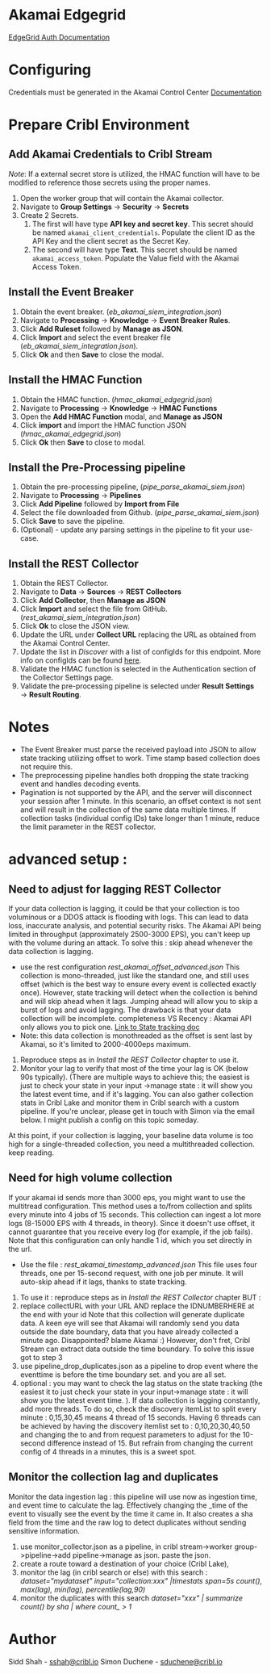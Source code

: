 # Akamai Edgegrid

[EdgeGrid Auth Documentation](https://techdocs.akamai.com/developer/docs/authenticate-with-edgegrid#authentication-protocol-specification)

# Configuring

Credentials must be generated in the Akamai Control Center [Documentation](https://techdocs.akamai.com/developer/docs/create-a-client-with-custom-permissions)

# Prepare Cribl Environment

## Add Akamai Credentials to Cribl Stream

*Note*: If a external secret store is utilized, the HMAC function will have to be modified to reference those secrets using the proper names.

1. Open the worker group that will contain the Akamai collector.
2. Navigate to **Group Settings** → **Security** → **Secrets**
3. Create 2 Secrets. 
   1. The first will have type **API key and secret key**. This secret should be named `akamai_client_credentials`. Populate the client ID as the API Key and the client secret as the Secret Key.
   2. The second will have type **Text**. This secret should be named `akamai_access_token`. Populate the Value field with the Akamai Access Token.

## Install the Event Breaker
1. Obtain the event breaker. (*eb_akamai_siem_integration.json*)
2. Navigate to **Processing** → **Knowledge** → **Event Breaker Rules**.
3. Click **Add Ruleset** followed by **Manage as JSON**.
4. Click **Import** and select the event breaker file (*eb_akamai_siem_integration.json*).
5. Click **Ok** and then **Save** to close the modal.

## Install the HMAC Function
1. Obtain the HMAC function. (*hmac_akamai_edgegrid.json*)
2. Navigate to **Processing** → **Knowledge** → **HMAC Functions**
3. Open the **Add HMAC Function** modal, and **Manage as JSON**
4. Click **import** and import the HMAC function JSON (*hmac_akamai_edgegrid.json*)
5. Click **Ok** then **Save** to close to modal.

## Install the Pre-Processing pipeline
1. Obtain the pre-processing pipeline, (*pipe_parse_akamai_siem.json*)
2. Navigate to **Processing** → **Pipelines**
3. Click **Add Pipeline** followed by **Import from File**
4. Select the file downloaded from Github. (*pipe_parse_akamai_siem.json*)
5. Click **Save** to save the pipeline.
6. (Optional) - update any parsing settings in the pipeline to fit your use-case.

## Install the REST Collector
1. Obtain the REST Collector.
2. Navigate to **Data** → **Sources** → **REST Collectors**
3. Click **Add Collector**, then **Manage as JSON**
4. Click **Import** and select the file from GitHub. (*rest_akamai_siem_integration.json*)
5. Click **Ok** to close the JSON view.
6. Update the URL under **Collect URL** replacing the URL as obtained from the Akamai Control Center.
7. Update the list in *Discover* with a list of configIds for this endpoint. More info on configIds can be found [here](https://techdocs.akamai.com/siem-integration/reference/get-configid).
8. Validate the HMAC function is selected in the Authentication section of the Collector Settings page.
9. Validate the pre-processing pipeline is selected under **Result Settings** → **Result Routing**.



# Notes

- The Event Breaker must parse the received payload into JSON to allow state tracking utilizing offset to work. Time stamp based collection does not require this.
- The preprocessing pipeline handles both dropping the state tracking event and handles decoding events.
- Pagination is not supported by the API, and the server will disconnect your session after 1 minute. In this scenario, an offset context is not sent and will result in the collection of the same data multiple times. If collection tasks (individual config IDs) take longer than 1 minute, reduce the limit parameter in the REST collector.


# advanced setup : 
## Need to adjust for lagging REST Collector
If your data collection is lagging, it could be that your collection is too voluminous or a DDOS attack is flooding with logs. This can lead to data loss, inaccurate analysis, and potential security risks. The Akamai API being limited in throughput (approximately 2500-3000 EPS), you can't keep up with the volume during an attack. To solve this : skip ahead whenever the data collection is lagging.
- use the rest configuration *rest_akamai_offset_advanced.json* 
This collection is mono-threaded, just like the standard one, and still uses offset (which is the best way to ensure every event is collected exactly once). However, state tracking will detect when the collection is behind and will skip ahead when it lags. Jumping ahead will allow you to skip a burst of logs and avoid lagging. The drawback is that your data collection will be incomplete. completeness VS Recency : Akamai API only allows you to pick one.
[Link to State tracking doc](https://docs.cribl.io/stream/collectors-rest/#state-tracking)
- Note: this data collection is monothreaded as the offset is sent last by Akamai, so it's limited to 2000-4000eps maximum.
1. Reproduce steps as in *Install the REST Collector* chapter to use it.
2. Monitor your lag to verify that most of the time your lag is OK (below 90s typically). (There are multiple ways to achieve this; the easiest is just to check your state in your input ->manage state : it will show you the latest event time, and if it's lagging. You can also gather collection stats in Cribl Lake and monitor them in Cribl search with a custom pipeline. If you're unclear, please get in touch with Simon via the email below. I might publish a config on this topic someday.

At this point, if your collection is lagging, your baseline data volume is too high for a single-threaded collection, you need a multithreaded collection. keep reading.


## Need for high volume collection
If your akamai id sends more than 3000 eps, you might want to use the multitread configuration. This method uses a to/from collection and splits every minute into 4 jobs of 15 seconds.
This collection can ingest a lot more logs (8-15000 EPS with 4 threads, in theory). Since it doesn't use offset, it cannot guarantee that you receive every log (for example, if the job fails).
Note that this configuration can only handle 1 id, which you set directly in the url.
- Use the file : *rest_akamai_timestamp_advanced.json*
This file uses four threads, one per 15-second request, with one job per minute. It will auto-skip ahead if it lags, thanks to state tracking.
1. To use it :  reproduce steps as in *Install the REST Collector* chapter BUT : 
2. replace collectURL with your URL AND replace the IDNUMBERHERE at the end with your id
Note that this collection will generate duplicate data. A keen eye will see that Akamai will randomly send you data outside the date boundary, data that you have already collected a minute ago. Disappointed? blame Akamai :) However, don't fret, Cribl Stream can extract data outside the time boundary. To solve this issue got to step 3
3. use pipeline_drop_duplicates.json as a pipeline to drop event where the eventtime is before the time boundary set.
and you are all set.
4. optional : you may want to check the lag status on the state tracking (the easiest it to just check your state in your input->manage state : it will show you the latest event time. ).
If data collection is lagging constantly, add more threads. To do so, check the discovery itemList to split every minute : 0,15,30,45 means 4 thread of 15 seconds. Having 6 threads can be achieved by having the discovery itemlist set to : 0,10,20,30,40,50 and changing the to and from request parameters to adjust for the 10-second difference instead of 15. But refrain from changing the current config of 4 threads in a minutes, this is a sweet spot.


## Monitor the collection lag and duplicates
Monitor the data ingestion lag : this pipeline will use now as ingestion time, and event time to calculate the lag. Effectively changing the _time of the event to visually see the event by the time it came in. It also creates a sha field from the time and the raw log to detect duplicates without sending sensitive information. 
1. use monitor_collector.json as a pipeline, in cribl stream->worker group->pipeline->add pipeline->manage as json. paste the json.
2. create a route toward a destination of your choice (Cribl Lake), 
3. monitor the lag (in cribl search or else) with this search : *dataset="mydataset" input="collection:xxx" |timestats span=5s count(), max(lag), min(lag), percentile(lag,90)* 
4. monitor the duplicates with this search *dataset="xxx"  | summarize count() by sha | where count_ > 1*

# Author
Sidd Shah - sshah@cribl.io
Simon Duchene - sduchene@cribl.io

